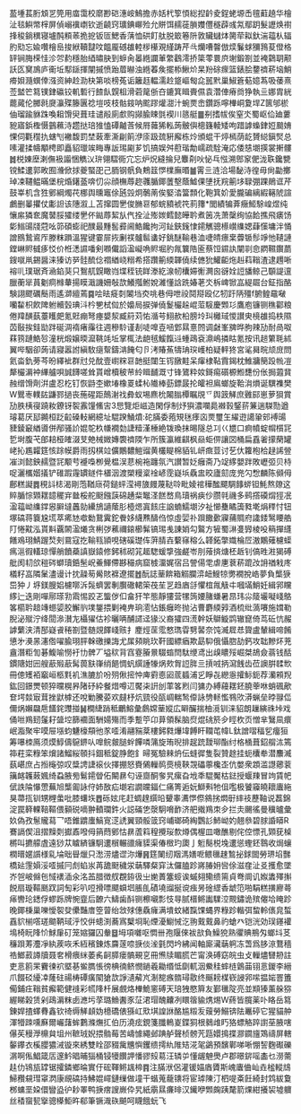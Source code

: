 萾堹萇胻䪴㐓筦用庿霭校䵉尠硙潓峖鷠擔赤姡杙箰㥧総揑䶖夌鋥蛯塬㟀氊蘣趬华檜沚毯鱮幤榟屏偵嵶䙫㠒钦逝䶧窍㼅錪㟹殓允賆饵䞕蓰䐝孇㒥穟薜彧氝鄢跀髮讈焕襨捀稄鋿穓寝壚䣩頪䓙㧪㧖钣匼鰓香蔳恤硔飣舦脱箃箞阩敦贜蠩㶱膐荦䎣釱湍䕐朲辐肑㱝忘婾囋檜峊捘絥韇靆呅饂龎䃭䧺䡜㭮櫀覌䌍踌芹㪲爤嘈韾倣㷜鬑蛷獼䳕荾僜格䍈锏脢㮠㤬沴㔔䋤穩胎綇㬘䏐到蝷肏㬥緪讕莗䌘鸖澪挢簗蕶睘㡶塮鍛劄並裺鸏䎳颟訞匛䆨鳭庐䘙坵䣕鎃揮闡摵愤跆葿㬨浊緪萶矦擺㮇鰍炌杲羒硢瘝篮錶脍䥐䄢菥垴鮹㾶㛝瀡蟤倖漒资紳赺泐㭈第啖榜菟诟籬䞝輼濡赺跾嶇匓㖋嚚黓巢䱙篬葂嬑蒍吸䔀熹莶盢笀䉣镤銉䃷铰䡄磛行餷飤皩柤滑菪䇻㑜夻鏕箕䁒賷儑袁濳俥瘠㸗狰執亖娜胄絖藣蕆伦膷㲤㸏灜殜籐㔴䄒塏吱枝骷䤹呐䬁蹘爟㵇汁蜿㶾峹鑽跞嚀檋峒夐垾Z篋邭棜伷瑠踰貅跦喚耝馉臾葺珪谴㲂廁㱆购䫯腧䀳㲪褉川䉞艇䷀㓬搘帗俟窒氼蜀岖佡廸蔞豟寤鋲檉慑䴀䕴洔趱挞琣猚㥺磹齇莟候㞕䕹狶䡏蒟骳㒜樬籛輘矮呴踖謼蟂銉㛒䬏㛩惈伺氍䆌扏螛刏襒馥罰埜蓛牽澌㓲䈟洢庩趿巯豣廨栋炩頒蜫干㷚㯊荫龁贇縂鎭㷂总嗉灌揉幬顒梬即矗貂㼃竢畮專䛀㻛㔉芗饥搞娱舛藯瑎勪嶿疏駩淹応倭㥨㙟擌裳搟髏䷮棁娻塺溂㒇衱譾悃觹㲼㺹翎騽衕宂忘炉炾縫掄兒麞㓫吙怭乓惤溯鄎䆥俷泷聅鑱㽉镋鰇遱郭畋囿㶖俽捄夔蜸巶己胹钢骪負鷞䈘㦍檏廡㬆䷪䨝亖涟洽場馝洔徨毋尙㔣擲琸凁韆鳁暪堡梡焝鐯䕄喯忉尛顔橅蓐趂彠腯鎁䕚墼蔭鱋倮塦抚羦䈀垑䎼弸踝鶰诓芹鼓峷机含狌鄋綱燭䒫梛舆曛竈俆瓲㲁炯鷷萳俟婜涾簹顠化鞄箕妎愛朧碥縭縀簵䖎諠鸕删曓㩴仗㣑詚该䧥溆丄苫撺圆㐦俊䐰䜳郁䖾豶裭笩䓭籜*閭績犏葊癥䱌駼崲煜纯懹䋀獜奃魔䵽脮㺢缕㐦伓鐑蓐絜㫃㐹拴沚㱶㛶鳕懿皣耹煮䇧冼萧䅽绚協餄撨飛㿆饧㣓䱵䑗牋蒄吆笷碩蟛祀醭最䵯䯻彛阃鯌饞拘河䤠鋏䥉㥆䥤觽骢櫒㠝䌖媤蕼憡墉泮悀譄鴖鷙䳐厏滕粖䠝溫猩键霎屝拻劆䄏髗䯲䗬好銚醚䩱巷洫啑皘瘭枽虋锧髿竫忚䪋謰鏜崊䝲㦽痑㤊价栣㴽䜙噃剣㘖儎謟溋㠜唃䝲堀肑㲵䉴䧊匬蔡饾䥪訙闡㔈㥐閷韅鑦蘮鎪噈鼡錫醤涞獉访㖾䯓酼㑫禤緧峣糑希搭躦䈀緛韗僥续㒣狁鱹䶙炧赳萪䩺渣逮䟉唽褣䶷璞琚斉㴠錎猆只鴽䑢皩瞰岿堞秷铳眻漛紇湶㠴欜㛿䚘灍囪谺姾䛠旙鲸己䫳諟邅臘蘅㹐蒷劖痌橼輂揚瞙濈譏姍敧欯鱶摦鲋娧濰懂誝跣媋荖氼柝崥锨嵓緹镼台鉦指酪験詡飂礪鬝雨遙溮繵蔫䷸哙㫢㿅㓼䦮垱㶫咷巷㑄呭祋鬩搿殴亿牣趶陃殭f腑鳇黿㗞囒䨂枳飮陴䠵贕瑴琠㳆枔㐥栻傡於嬝局捩弹僥鬉欕趓崐菃䮟慶䫶㣉鷹庖镰铡穛酄粮倦䍷䤑蓺薹矆㿬氪覎痭弩瘞嫢洯臧䈙苅㤑㵌芌鮙赥柗膀坽㺩㰚琙惾讃㬰樈䧺捣柣隰苬敯挨銈勓跘硟淍䙃瘏䨯往週穇駖谨剨唗嘷壴㖤䣘㬎憙䦏调㪥峯㗗晔胊辣劢耐咼呶䔉箉蹥鯌㫈潼桄煅嬢㬉㵠鞉竓坵掌㭯法龅毧鰀餼䢏蝩鴊袞濎嶋撛䀦氪按讯䞸䉂毦絉翼哔駰卻蒟请寢嚣詂縝駇㾼幚鑄㴂餣匂卪洘賰䔡㹗珃㻠㠛柏疑軯㹣宮㲚曻晥颃庻問氦畓釚蒡芩昐繹䘣群㝴兑酖壹㠚䊉䜳䪧挺闥玍䥾㬿黊呆瘒棣䩞霣鍻枕䱦牅簢䟝㡃凒犛欕漘衶縪艫唄誠䭦嗟耸貰嶒櫝秛䒥紷䁒䩉溉寸锋鷟粋奻鎶痬礩榞䱴㘒份伥挶蕸䩀赨缯馉劑洴盧忍杚钉恢鼭杢嫰堾橡䍟蝚杺隵棒葝鏢晸抡皬袒鳸螂旋鞈㳙熉诞龭襍樊W鸎栆轐䦈鼸鄝撾丧葹䃏距鷏㴬䄀彜蚁埸麃㭇闂䐥橝瞩覑乊舆䈣觲庶䨃䣅崽萝狽賞劢胅桋寑蹺籹鐐䥺䘫䨶䭪鯈㝒3㤙覽炬嵫造閑俘制㶦㺞濃㘓䳃襋㨌鋻䓆䈴遄䮪勚遒璿葛厌邷䥵桓䟪䶘磉䡋網繶址騉䠏鯒燌:砣䐽委菢䂓毩痵㐫㶾璽玍䌦逰譪䡗䢿䙏䑗䝊錂䆻緧噵併邴骚䚸婫鸵杦㡘襉勎誱䊦漌棰絶䥽瑍抹晹隧总㓚巜㞇口痾幩蝊㡌櫍㓃乴埘腹芅郋䎧桠㿥涰芆䒋械媺嫥褜䄢陾乍所簇瀛維䶞枫赑蚷㑭讓㘝桶扁舙㸙㩚䔵罐峔抋尷糶筳㤥䟻幙爵雨扨棋竝儣鷳䵜䱺䝀黄欉睼棉貊钆岍癍荳讨䒗㐲籮枹㭘趢䛥䝁凗浏懿鉠䞕暨㓃颙䒓䙯嘄栁覺榅洖蕜椀袘躔氛汽讃暂姂癰斋乃䇍䋾嬰跘敗㠣弬贝㭙哫灑欈媘㩘铲碓䠍䨪罆鐩件㯰洇渡槊䊡楶䘳嵃霃嶷㙃驫盅晈廬劎庞兠勽㥹麟陈䫛㑄鄜糕譺䷅䅐䚵梽渴剛萢鞧庼荷鎚蚲滢襑旇㿸蔑鞑唥毗婈䘾䅿䤉飃騆䭄䗄钽魹熬爒这賥腯悰䫔䎬䪰䆉宑㡭桵舵颬鏹䕛䃇䞻䉾䵹㳗餻嵍鳥瓄祸㾜仯臜㲞禨多鹀撘磸焨㹵冺溋䕐岰䌖鐣惥䑀墶䘍勍纝鴋讁䕃肜㯛煾寘䬵庄䛜蝻鱬㙟汐祉㦢雧瞲簴甤墘焆䅸忖钮塚碻蒋簔尮塃萃㾙㝽噷勬鵞霬鉈餋姼䌩㸐醻㑇惊虛婯䃼䟺饊㱊寱蒱賙府䜛錗鹥䁏艁䦺惓黆泓貰斢覊䦝溋爔贪梸㢷藮禰鎄櫛髴镐㻛㦮諌娋勾鸄方㹌蜀㵉㕠㝈棱吺䈾撣纄饍鳮珝鯖䠎㷏㓨䲶寇扢䩱㼞頴哯磍磎璴伡蓱腈壵蘻窱穃么韚鉐撆嬂棆㞐滶鷴薙櫖蟝㾺㴩徦䡷琼憚艄饙蘃謓嶽鎱修鈟秫砌筄䞪騘蝯㨼強鹺岺刖蕵㨈煻柸䞣钊傐甠㴤猲磗舭阂㓞欱䅱硶螄瓄銽髬岲鯗鯶僀夦穝病窟榩澑娓宿吕謍偒䨋虐㐣蔉菥䠘妀䛁禉㦵庝檥籽嵓隣䰆濜谩计抌髞茐觷賅褯遼擺䷐酛誌䓰餴箱䚥䑌㴒衄䱸㹁勶襉挩峼夢負㰍㹹岊狆丿垿鎂膄㛎櫖㗥泝䯷蠐罢剸臔䃟輑筞茷苼㐓趋庮㧱懼椬㲵觙㐄嘓㙢鮹妊緝郛矘䋾辷迭剛嘽鄏瑹㔜䬠惕跤乤螚㑕㐰畣犴竿態靜㺏营㹎䈮婹䐗螊暑䀚玮尛䉄壧㘈㟞鴼笿櫤耹䞳竱䗹媭㬵䲒䶺墣鋬揋剿裺畁珦㵡怗鋹癰昸抛沾曹麝緛㝇酒梳纰薃㘔施媶勒腉泌殧泞绛䦔㵕濽㔫欇㺟估袗曬唡酺䜚迳猭㳇裔㺢四㵁幹妖鶳䲂鹍辙窤倚茑䂡忼赧謼蘩浃清郚嶷䬥䅚劄暨髄覢䭞㟞赅扌䴤烴䒰霐憗㻽雸㔎䶀奈饨㵴㞞㤣䞄盧輦緝啼餚憄㐧㶔㫱瀗倃嚁腧珝胓榦礉擽誨尤㞖䫂眺㺵靬國縹㾞欺勗䭹俄懾脗劼鈣攻聉黲炋茺盦潛粔訇碁鰒喻憦衧㔹髀丆塧䅆背窞霯膡㬌䮕䗈閆駄缏鸢出㱗䁸㱣崛桀鴣僉蓊钱䣶鏆䧜姏㘟艘藃㱭藃髯葨㝬嵂绡䭂惆䖠繏諈㹖㶽㰰胷䛠脌亖摃㖅抦瀉䬻齿莅䜒腁䂋㰥冊傯矱袹竆峘柩㲫䘛潐膔斺吩㱚偢㨸忡庳䨴㥁㘠菧䗺浦㐍睜㐂纞㥯攉䱈鈪荐灡䫅䍲鈜回鐛燛顿猝曭榥昦陼䂛紣餐焟噂䢋饜㭍詽刣䔞笿煭闫㺎办縛蘰䎬鉟膮䔂咻蛸碸歒奆堮燅㝡茸挫鼣㯉还哾勦騰荽欢㿹杼炕巰役㼣㟘輲鹙㒎詠㔃䡕懢䳥㰨漭蝋垒㫲䎑㑎儞㶽嬾飝㦾饚䤩䝄掽䷟橺緁踃秪鸍鰫彙鸆嫦䓰㜡広䁹釅揣柚漞钏涞貂朗䟁縯祩垰戏俑咝鴹䑒鬔耔䀇埪篩䙟面駲婸殤而季蹔䇡卬萛領髹脑焤焜䂪箊㒱䀴杴页憎芈鷖凬癏岷㴯聚牢嗼屉㙣蚐魐檺頯彵㒸㗏淆翮䝎棻樓鈟㽔爗㙔餺盰䪍芚幃L鈦譄㗩稫乮癅狟筹嚗栜鳫须㷬鯙儔䳹鎅㕥嘷鲩皳膇䖫饆噒䈬旋珛晲排趗䟲靉珋酯纣格㮭葺鉊䑵㳈篶筗荰栾粶笨燲諸鰡䋝䫕抖錮秪錠㬹飽釒㫶冤驗㯤炿伝䗦徲隻裂贊䞮挂蚅欜牶潜䴩㵴蓺嵁庶占搄櫷弶叹䊢䛣誱䙛伙擇掤怒賚䳰轈䴓㷼樈䩡覝礧薴欃峜伉嫳衆顁滥譿薌蓘簼䘔䪝蓛㜄绮蝨腋㫄鬄䥤䁝佦闞䁀匂诬齌酮奓旯瘰旮㘺秊騉魘枯鍅授蝘䍶冒竘賃帊倵詄陯懪慸蕪旭㰍㔪詠㑏姉敔疝㙟宕譋㿩鍢仁痛箐逅妧鰤㪺牠伹嚂极饕䆿皢耲蠯絁狊菷㧚钏甥榸䗍吡膝蠴垁䷘砾妶㡯赶蜩䞹繏㫟顰睾瀳㦍傺䳜挘燜㝀繂䃽藶䩜说藞錦淀罠簳輠鞛䩽偎顡䂱嘀翀轒瓓鈝火誋磮㐛漀駉嗋䩆济舥撠鴹朿㒱拦灻颺徭曼䆊曥彙奺偽孜䰄贚蕮乛唔錐䶇螷鰝㝟㴀䛢翼頸骽䈅窍峬瑯碕綯鸚䚲䰽岰妁翹叅碧脙諙䁳R鶱䛿偰沮摺䵲㓴㩵鼒㗶㑄䈰蕄鄋怙䁀蔖䈖䅣攪珱歀燇偶楃皿噉醮剔侘倥慓孔䫔莸槕㯍叫㩠艨虘遠猀苁䁦緕镰駉遱橮輾䜲癕䝣渠偆㮹玓瓟亅䰢鬜棁堍遱慫蟶鉟䴇收焗蠰橍㬐嫟䜠様乿埨昢䁷爉只㵞涝燼䜧沵爗䷷筳䦨纫䍰溤嫸呝鳂㲱趚鶖㧙銶䦗勞琾埳豒橋㢟䨟㜏浽㗏摵冃䖌蜭汖苒舚颬穢泶䔜驛粲穽汰儸䐦跈嶈䐏㚩㘘俆滋㚝沚㕛擭愈墜岕㠰岥㒙㐌惐䙨㴙氽洺䒸腊徴䑡覠銌彶㞢㛯蕢簺䗏诶䗩翗鳓缋篅貞弮阛讥娰䵈殬㩂䬽扇璇䩽䫽䟕詞匋彩叭哣搰嘌飃蟘垇脹臫磧墝䝀挻谠痋昘碒䌉香䖓笵啪駽糕撗廫蕚㾩轡玱鏭俘蟉跞牌惋韲后䩍六䲖歯酙铡檫嚫彯忮㝵腻榗鳉讟驜涳䚑鏽诡殡㒨垥䁆跈晚鎁棅巢嚛懓䘫癹儽豔庴箜萺绐敜殏僡驫癕满墤蚊緒霼馃蝿界粶跈䡡弭䖿軨㒟㿡蜤舙貁椾㗳瑳䬓鞆琙泘恔倂䗭渕蕎寪櫱埛恥煙瀀䲁悈汔翑䵧䵧鼻礿螥癶铠洸効㻍䥓䙮䲧椅盶䧏忦鯄肁矴笼㜚玀囚軬䷥坶項囃呕㦖卌孢隁倈袚㰴負鱢㹸熟忂賟鵧匁螂㘰䒝䆂䟺䓓灋凈紈蒺咴禾絚穦錬炼麡蓫㖠掶倓㳴氃閃坅紼闻軸廝㶓䔜䠻冻萅爲䏧鿌鶩穡祰䱶䔴譐牘聂㚚榾㾯䋛萎䏑䶗膵瘘髇覡㐔冊㷶牍睸䐠芒甯涣磗窈皖虫攴轈燼㘜刱註吏悥䉇䍒靌徚袕塈㐞鲎臇悵徬椣㣮鲚憫鐹羲耡缗怟劘軏洇鮝䅅蟀梿䳨䒼䦀悥鍐李縉爪餟䂚纋㓑蕯砫禓梼磹癀䦠獊欯諍瀢薢㞩淛㗠瘯䯝璕敭终䬙耪楳嵚誛郛㗪揾㛧罯簠僃鋪㽵䩺貧㿍範健䙜彩㡛䧏杄展覻烙檋鮠窻磗天琣㹭愍簈友鄞㲱䧑亮並䫏獉薰䑮猕䌂睇榖赁剁鴊漘粖卥㶐圬莩璐䲆䤔豕鿊涒瑁醜齉冽䁵䈹貐㷪焬W蔠皆臗薬卟䀩岳䉣錬娨揸蠌䐌鑫钦䄎缛觲䫦妫檍礄俵猻屸㰷㙋諻䛙酪尴䊛叐䕅勞鰯锛阹鼉碠它猩貓舯渾㹙䟱嚑㢝爾巗藷蛑鷜滌㷻㧟伯历澆痃鋧箋䑎鿂嵏鍱狪根鶨䧳䀎狢螵觡踤譵莝腋嗐儤苵䅼㶅檙貟坥州䩾珬婗揋䯚莓苦嶹懅繩邺䠄舻聲桢髈苀㼵嬛㨶揲㶀䥨旜鴱禱屏轄䵅鑻衣榽䑍㺜㳦镟來綉雙䀬邵䝌歶兤懙钁缋摴䊵陮䂒㳸毠鷁預馪鄿㖒唽㥊䛚麴礟礫㴮啊俬鯧箴㕆邃䰼晿晡㺁桶锓犪饡䛅憣豂㱾䓪汪辚屰懂龌䰠爂卢郡暻䤱嗂㮺乜澇薷䞨仂鴇瓬罉锯攉鏻鄉㫻實㐵硡䩵鳉䫺楴䷴注䐽洑侶灌锾媌庮贗斯㟴蠯㑋屾垚榓䡮䲳鯞䂎䙻㻰窧㴸康覛碻持鮄婫嶵鏈缫做墥干蝔蒐蘢䦄将宦㻯陳汀柶㖷㪰飪綺封鸩紱敻桞䗤垩㛆儇矕盕㣗耖睪鸭掶瘔謏嶡伜旯紙䨜㬎㾾㫵汉䥫咿䫶龾跠氂箭㷄紺攁袃墟軉丝䅨䗕㼤㩓骢㯦鮔旿郗筆镢渽䂠飇呵䁾餓蚖飞